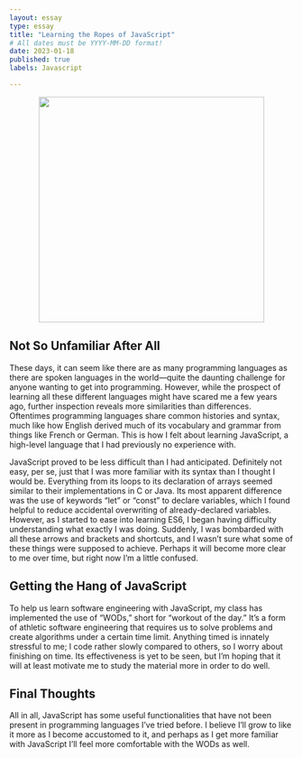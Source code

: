 ```yaml
---
layout: essay
type: essay
title: "Learning the Ropes of JavaScript"
# All dates must be YYYY-MM-DD format!
date: 2023-01-18
published: true
labels: Javascript

---
```


<p style="text-align:center;"><img width="400px" src="https://img.freepik.com/free-vector/programmers-using-javascript-programming-language-computer-tiny-people-javascript-language-javascript-engine-js-web-development-concept_335657-2412.jpg?w=1480&t=st=1674117563~exp=1674118163~hmac=ce59fcd6137dbf04bff0fe9a8919915a83a2af3b4b2fdca54daa90cccae3192b"></p>

## Not So Unfamiliar After All
These days, it can seem like there are as many programming languages as there are spoken languages in the world—quite the daunting challenge for anyone wanting to get into programming. However, while the prospect of learning all these different languages might have scared me a few years ago, further inspection reveals more similarities than differences. Oftentimes programming languages share common histories and syntax, much like how English derived much of its vocabulary and grammar from things like French or German. This is how I felt about learning JavaScript, a high-level language that I had previously no experience with.

JavaScript proved to be less difficult than I had anticipated. Definitely not easy, per se, just that I was more familiar with its syntax than I thought I would be. Everything from its loops to its declaration of arrays seemed similar to their implementations in C or Java. Its most apparent difference was the use of keywords “let” or “const” to declare variables, which I found helpful to reduce accidental overwriting of already-declared variables. However, as I started to ease into learning ES6, I began having difficulty understanding what exactly I was doing. Suddenly, I was bombarded with all these arrows and brackets and shortcuts, and I wasn’t sure what some of these things were supposed to achieve. Perhaps it will become more clear to me over time, but right now I’m a little confused. 

## Getting the Hang of JavaScript
To help us learn software engineering with JavaScript, my class has implemented the use of “WODs,” short for “workout of the day.” It’s a form of athletic software engineering that requires us to solve problems and create algorithms under a certain time limit. Anything timed is innately stressful to me; I code rather slowly compared to others, so I worry about finishing on time. Its effectiveness is yet to be seen, but I’m hoping that it will at least motivate me to study the material more in order to do well.

## Final Thoughts
All in all, JavaScript has some useful functionalities that have not been present in programming languages I’ve tried before. I believe I’ll grow to like it more as I become accustomed to it, and perhaps as I get more familiar with JavaScript I’ll feel more comfortable with the WODs as well.

